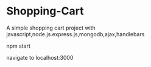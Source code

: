 # Shopping-Cart
A simple shopping cart project with javascript,node.js.express.js,mongodb,ajax,handlebars

npm start
 
navigate to localhost:3000


